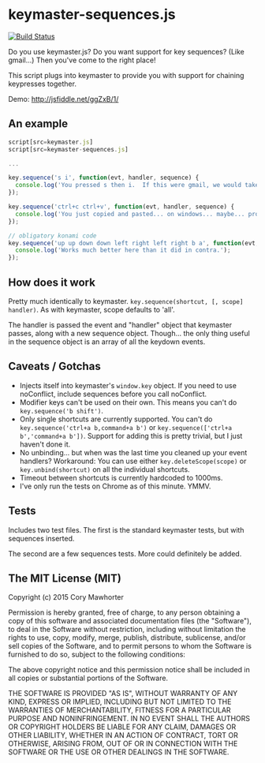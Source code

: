 # keymaster-sequences.js

[![Build Status](https://secure.travis-ci.org/cmawhorter/keymaster-sequences.js.png?branch=master)](http://travis-ci.org/cmawhorter/keymaster-sequences.js)

Do you use keymaster.js? Do you want support for key sequences?  (Like gmail...)  Then you've come to the right place!

This script plugs into keymaster to provide you with support for chaining keypresses together.

Demo: http://jsfiddle.net/ggZxB/1/

## An example

```javascript
script[src=keymaster.js]
script[src=keymaster-sequences.js]

...

key.sequence('s i', function(evt, handler, sequence) {
  console.log('You pressed s then i.  If this were gmail, we would take you to your inbox.');
});

key.sequence('ctrl+c ctrl+v', function(evt, handler, sequence) {
  console.log('You just copied and pasted... on windows... maybe... probably not...');
});

// obligatory konami code
key.sequence('up up down down left right left right b a', function(evt, handler, sequence) {
  console.log('Works much better here than it did in contra.');
});
```

## How does it work

Pretty much identically to keymaster.  `key.sequence(shortcut, [, scope] handler)`.  As with keymaster, scope defaults to 'all'.

The handler is passed the event and "handler" object that keymaster passes, along with a new sequence object.  Though... the only thing useful in the sequence object is an array of all the keydown events.


## Caveats / Gotchas

* Injects itself into keymaster's `window.key` object.  If you need to use noConflict, include sequences before you call noConflict.
* Modifier keys can't be used on their own.  This means you can't do `key.sequence('b shift')`.
* Only single shortcuts are currently supported.  You can't do `key.sequence('ctrl+a b,command+a b')` or `key.sequence(['ctrl+a b','command+a b'])`.  Support for adding this is pretty trivial, but I just haven't done it.
* No unbinding... but when was the last time you cleaned up your event handlers?  Workaround: You can use either `key.deleteScope(scope)` or `key.unbind(shortcut)` on all the individual shortcuts.
* Timeout between shortcuts is currently hardcoded to 1000ms.
* I've only run the tests on Chrome as of this minute.  YMMV.


## Tests

Includes two test files.  The first is the standard keymaster tests, but with sequences inserted. 

The second are a few sequences tests.  More could definitely be added.


## The MIT License (MIT)

Copyright (c) 2015 Cory Mawhorter

Permission is hereby granted, free of charge, to any person obtaining a copy
of this software and associated documentation files (the "Software"), to deal
in the Software without restriction, including without limitation the rights
to use, copy, modify, merge, publish, distribute, sublicense, and/or sell
copies of the Software, and to permit persons to whom the Software is
furnished to do so, subject to the following conditions:

The above copyright notice and this permission notice shall be included in
all copies or substantial portions of the Software.

THE SOFTWARE IS PROVIDED "AS IS", WITHOUT WARRANTY OF ANY KIND, EXPRESS OR
IMPLIED, INCLUDING BUT NOT LIMITED TO THE WARRANTIES OF MERCHANTABILITY,
FITNESS FOR A PARTICULAR PURPOSE AND NONINFRINGEMENT. IN NO EVENT SHALL THE
AUTHORS OR COPYRIGHT HOLDERS BE LIABLE FOR ANY CLAIM, DAMAGES OR OTHER
LIABILITY, WHETHER IN AN ACTION OF CONTRACT, TORT OR OTHERWISE, ARISING FROM,
OUT OF OR IN CONNECTION WITH THE SOFTWARE OR THE USE OR OTHER DEALINGS IN
THE SOFTWARE.
